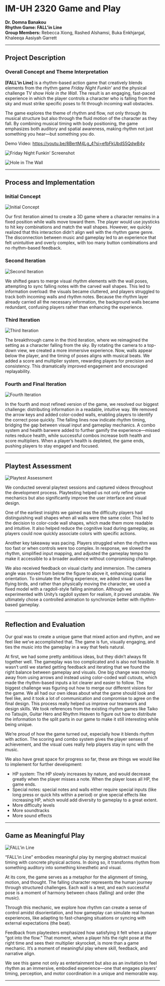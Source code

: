 
# IM-UH 2320 Game and Play  
**Dr. Domna Banakou**  
**Rhythm Game: FALL'in Line**  
**Group Members:** Rebecca Xiong, Rashed Alshamsi, Buka Enkhjargal, Khaleeqa Aasiyah Garrett  
 

---

## Project Description

### Overall Concept and Theme Interpretation

**[FALL'in Line]** is a rhythm-based action game that creatively blends elements from the rhythm game *Friday Night Funkin’* and the physical challenge TV show *Hole in the Wall*. The result is an engaging, fast-paced experience in which the player controls a character who is falling from the sky and must strike specific poses to fit through incoming wall obstacles.

The game explores the theme of rhythm and flow, not only through its musical structure but also through the fluid motion of the character as they fall. By combining musical timing with body positioning, the game emphasizes both auditory and spatial awareness, making rhythm not just something you hear—but something you do.

Demo Video: https://youtu.be/8BertM4Lg_4?si=efbFkUbdS5QdwB4v

![Friday Night Funkin’ Screenshot](assets/friday.png)  


![Hole in The Wall](assets/hole.png)  


---

## Process and Implementation

### Initial Concept

![Initial Concept](assets/initial.png)  

Our first iteration aimed to create a 3D game where a character remains in a fixed position while walls move toward them. The player would use joysticks to hit key combinations and match the wall shapes. However, we quickly realized that this interaction didn’t align well with the rhythm game genre. The disconnection between music and gameplay led to an experience that felt unintuitive and overly complex, with too many button combinations and no rhythm-based feedback.

### Second Iteration

![Second Iteration](assets/second.png)  

We shifted gears to merge visual rhythm elements with the wall poses, attempting to sync falling notes with the carved wall shapes. This led to information overload: the visuals became cluttered, and players struggled to track both incoming walls and rhythm notes. Because the rhythm layer already carried all the necessary information, the background walls became redundant, confusing players rather than enhancing the experience.

### Third Iteration

![Third Iteration](assets/third.png)  

The breakthrough came in the third iteration, where we reimagined the setting as a character falling from the sky. By rotating the camera to a top-down view, we created a more immersive experience. Now, walls appear below the player, and the timing of poses aligns with musical beats. We added a score and multiplier system, rewarding players for precision and consistency. This dramatically improved engagement and encouraged replayability.

### Fourth and Final Iteration

![Fourth Iteration](assets/fourth.png)  

In the fourth and most refined version of the game, we resolved our biggest challenge: distributing information in a readable, intuitive way. We removed the arrow keys and added color-coded walls, enabling players to identify the correct pose quickly. The falling lines now indicate rhythm timing, bridging the gap between visual input and gameplay mechanics. A combo system and health barwere added to further gamify the experience—missed notes reduce health, while successful combos increase both health and score multipliers. When a player’s health is depleted, the game ends, pushing players to stay engaged and focused.

---

## Playtest Assessment

![Playtest Assessment](assets/playtest.png)  

We conducted several playtest sessions and captured videos throughout the development process. Playtesting helped us not only refine game mechanics but also significantly improve the user interface and visual design.

One of the earliest insights we gained was the difficulty players had distinguishing wall shapes when all walls were the same color. This led to the decision to color-code wall shapes, which made them more readable and intuitive. It also helped reduce the cognitive load during gameplay, as players could now quickly associate colors with specific actions.

Another key takeaway was pacing. Players struggled when the rhythm was too fast or when controls were too complex. In response, we slowed the rhythm, simplified input mapping, and adjusted the gameplay tempo to make it accessible to a broader audience without compromising challenge.

We also received feedback on visual clarity and immersion. The camera angle was moved from below the figure to above it, enhancing spatial orientation. To simulate the falling experience, we added visual cues like flying birds, and rather than physically moving the character, we used a fixed model with a ragdoll-style falling animation. Although we experimented with Unity’s ragdoll system for realism, it proved unstable. We ultimately chose a controlled animation to synchronize better with rhythm-based gameplay.

---

## Reflection and Evaluation
Our goal was to create a unique game that mixed action and rhythm, and we feel like we’ve accomplished that. The game is fun, visually engaging, and ties the music into the gameplay in a way that feels natural.

At first, we had some pretty ambitious ideas, but they didn’t always fit together well. The gameplay was too complicated and is also not feasible. It wasn’t until we started getting feedback and iterating that we found the right balance between gameplay and visuals. One big change was moving away from using arrows and instead using color-coded wall cutouts, which made the rhythm-based inputs a lot clearer and easier to follow. The biggest challenge was figuring out how to merge our different visions for the game. We all had our own ideas about what the game should look and feel like, and it took a lot of communication and compromise to agree on the final design. This process really helped us improve our teamwork and design skills. We took references from the existing rhythm games like Taiko no Tatsujin, Guitar Hero and Rhythm Heaven to figure out how to distribute the information to the split parts in our game to make it still interesting while being unique.

We’re proud of how the game turned out, especially how it blends rhythm with action. The scoring and combo system gives the player senses of achievement, and the visual cues really help players stay in sync with the music.

We also have great space for progress so far, these are things we would like to implement for further development:

- HP system: The HP slowly increases by nature, and would decrease greatly when the player misses a note. When the player loses all HP, the game ends.
- Special notes: special notes and walls either require special inputs (like long press or quick hits within a period) or give special effects like increasing HP, which would add diversity to gameplay to a great extent.
- More difficulty levels
- More soundtracks
- More sound effects


---

## Game as Meaningful Play

![FALL'in Line](assets/opening.png)  

“FALL'in Line” embodies meaningful play by merging abstract musical timing with concrete physical actions. In doing so, it transforms rhythm from something auditory into something kinesthetic and visual.

At its core, the game serves as a metaphor for the alignment of timing, motion, and thought. The falling character represents the human journey through structured challenges. Each wall is a test, and each successful pose is a moment of harmony between chaos (falling) and order (the music).

Through this mechanic, we explore how rhythm can create a sense of control amidst disorientation, and how gameplay can simulate real human experiences, like adapting to fast-changing situations or syncing with external expectations (the beat).

Feedback from playtesters emphasized how satisfying it felt when a player “got into the flow.” That moment, when a player hits the right pose at the right time and sees their multiplier skyrocket, is more than a game mechanic. It’s a moment of meaningful play where skill, feedback, and narrative align.

We see this game not only as entertainment but also as an invitation to feel rhythm as an immersive, embodied experience—one that engages players’ timing, perception, and motor coordination in a unique and memorable way.


---

